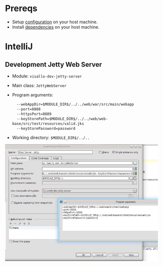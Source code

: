 
# Prereqs

* Setup [configuration](configuration.md) on your host machine.
* Install [dependencies](../dependencies.md) on your host machine.

# IntelliJ

## Development Jetty Web Server

* Module: `visallo-dev-jetty-server`
* Main class: `JettyWebServer`
* Program arguments:

        --webAppDir=$MODULE_DIR$/../../web/war/src/main/webapp
        --port=8888
        --httpsPort=8889
        --keyStorePath=$MODULE_DIR$/../../web/web-base/src/test/resources/valid.jks
        --keyStorePassword=password

* Working directory: `$MODULE_DIR$/../..`

![Jetty Web Server](ide-jetty-webserver.jpg)
